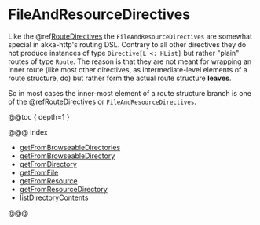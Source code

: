 <a id="fileandresourcedirectives"></a>
# FileAndResourceDirectives

Like the @ref[RouteDirectives](../route-directives/index.md#routedirectives) the `FileAndResourceDirectives` are somewhat special in akka-http's routing DSL.
Contrary to all other directives they do not produce instances of type `Directive[L <: HList]` but rather "plain"
routes of type `Route`.
The reason is that they are not meant for wrapping an inner route (like most other directives, as intermediate-level
elements of a route structure, do) but rather form the actual route structure **leaves**.

So in most cases the inner-most element of a route structure branch is one of the @ref[RouteDirectives](../route-directives/index.md#routedirectives) or
`FileAndResourceDirectives`.

@@toc { depth=1 }

@@@ index

* [getFromBrowseableDirectories](getFromBrowseableDirectories.md)
* [getFromBrowseableDirectory](getFromBrowseableDirectory.md)
* [getFromDirectory](getFromDirectory.md)
* [getFromFile](getFromFile.md)
* [getFromResource](getFromResource.md)
* [getFromResourceDirectory](getFromResourceDirectory.md)
* [listDirectoryContents](listDirectoryContents.md)

@@@